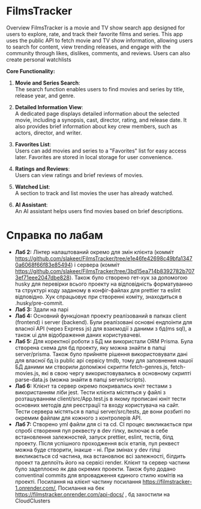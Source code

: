 # FilmsTracker

Overview
FilmsTracker is a movie and TV show search app designed for users to explore, rate, and track their favorite films and series. This app uses the public API to fetch movie and TV show information, allowing users to search for content, view trending releases, and engage with the community through likes, dislikes, comments, and reviews. Users can also create personal watchlists

**Core Functionality:**

1. **Movie and Series Search**:  
   The search function enables users to find movies and series by title, release year, and genre.

2. **Detailed Information View**:  
   A dedicated page displays detailed information about the selected movie, including a synopsis, cast, director, rating, and release date. It also provides brief information about key crew members, such as actors, director, and writer.

3. **Favorites List**:  
   Users can add movies and series to a "Favorites" list for easy access later. Favorites are stored in local storage for user convenience.

4. **Ratings and Reviews**:  
   Users can view ratings and brief reviews of movies.

5. **Watched List**:  
   A section to track and list movies the user has already watched.

6. **AI Assistant**:  
   An AI assistant helps users find movies based on brief descriptions.

# Справка по лабам
- **Лаб 2:**
Лінтер налаштований окремо для змін клієнта (комміт https://github.com/slakeer/FilmsTracker/tree/e1e46fe42698c49bfa13470a6068f66f83e85494) і сервера (комміт https://github.com/slakeer/FilmsTracker/tree/3bd15ea714b8392782b7073ef71eee2047dbe828). Також було створено гет-хук за допомогою husky для перевірки всього проекту на відповідність форматуванню та структурі коду заданому в конфіг-файлах для prettier та eslint відповідно. Хук спрацьовує при створенні коміту, знаходиться 
 в .husky/pre-commit.
- **Лаб 3:** 
Здали на парі
- **Лаб 4:**
Основний функціонал проекту реалізований в папках client (frontend) i server (backend). Були реалізовані основні ендпоінти для власної API (через Express js) для взаємодії з даними з бд(ms sql), а також ui для відображення даних користувачеві.
- **Лаб 5:**
Для коректної роботи з БД ми використали ORM Prisma. Була створена схема для бд проекту, яку можна знайти в папці server/prisma. Також було прийняте рішення використовувати дані для власної бд із public api сервісу tmdb, тому для заповнення нашої БД даними ми створили допоміжні скрипти fetch-genres.js, fetch-movies.js, які в свою чергу використовувались в основному скрипті parse-data.js (можна знайти в папці server/scripts).
- **Лаб 6:**
Клієнт та сервер окремо покривались юніт тестами з використанням ліби jest. Тести клієнта містяться у файлі з розташуванням client/src/App.test.js в якому прописані юніт тести основних методів для реєстрації та входу користувача на сайт. Тести сервера містяться в папці server/src/tests, де вони розбиті по окремим файлам для кожного з контролерів API.
- **Лаб 7:**
Створено yml файли для ci та cd. CI процес викликається при спробі створення пул реквесту в dev гілку, включає в себе  встановлення залежностей, запуск prettier, eslint, тестів, білд проекту. Після успішного проходження всіх етапів, пул реквест можна буде створити, інакше - ні. При змінах у dev гілці викликається cd частина, яка встановлює всі залежності, білдить проект та деплоїть його на сервісі render. Клієнт та сервер частини було задеплоєно як два окремих проекти. Також було додано conventinal commits для впровадження єдиного стилю комітів на проекті. Посилання на клієнт частину посилання https://filmstracker-1.onrender.com/, Посилання на бек https://filmstracker.onrender.com/api-docs/ , бд захостили на CloudClusters

